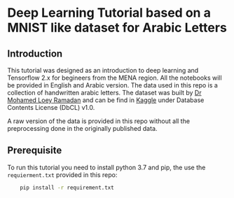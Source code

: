 # Deep Learning Tutorial based on a MNIST like dataset for Arabic Letters

## Introduction

This tutorial was designed as an introduction to deep learning and Tensorflow 2.x for begineers from the MENA region. All the notebooks will be provided in English and Arabic version. The data used in this repo is a collection of handwritten arabic letters. The dataset was built by [Dr Mohamed Loey Ramadan](https://bu.edu.eg/staff/mloey) and can be find in [Kaggle](https://www.kaggle.com/mloey1/ahcd1) under Database Contents License (DbCL) v1.0. 

A raw version of the data is provided in this repo without all the preprocessing done in the originally published data.

## Prerequisite

To run this tutorial you need to install python 3.7 and pip, the use the `requierment.txt` provided in this repo:

```bash
    pip install -r requirement.txt
```
